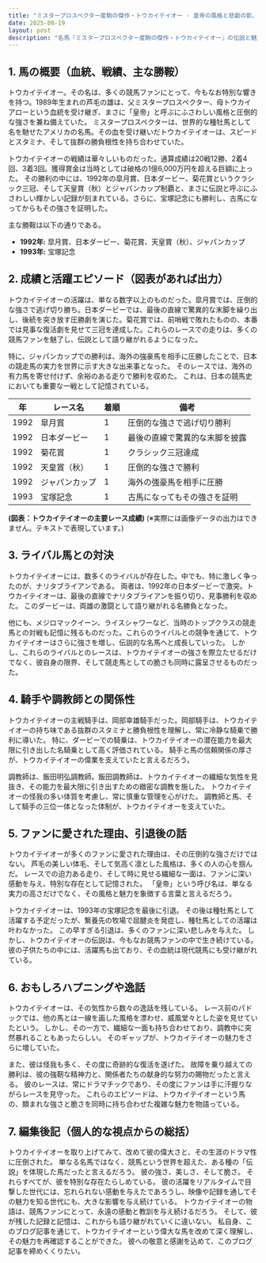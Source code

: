 ```yaml
---
title: "ミスタープロスペクター産駒の傑作・トウカイテイオー - 皇帝の風格と悲劇の影、その生涯を辿る"
date: 2025-08-19
layout: post
description: "名馬『ミスタープロスペクター産駒の傑作・トウカイテイオー』の伝説と魅力を深堀り"
---
```


## 1. 馬の概要（血統、戦績、主な勝鞍）

トウカイテイオー。その名は、多くの競馬ファンにとって、今もなお特別な響きを持つ。1989年生まれの芦毛の雄は、父ミスタープロスペクター、母トウカイアローという血統を受け継ぎ、まさに「皇帝」と呼ぶにふさわしい風格と圧倒的な強さを兼ね備えていた。  ミスタープロスペクターは、世界的な種牡馬として名を馳せたアメリカの名馬。その血を受け継いだトウカイテイオーは、スピードとスタミナ、そして抜群の勝負根性を持ち合わせていた。

トウカイテイオーの戦績は華々しいものだった。通算成績は20戦12勝、2着4回、3着3回。獲得賞金は当時としては破格の1億6,000万円を超える巨額に上った。  その勝利の中には、1992年の皐月賞、日本ダービー、菊花賞というクラシック三冠、そして天皇賞（秋）とジャパンカップ制覇と、まさに伝説と呼ぶにふさわしい輝かしい記録が刻まれている。さらに、宝塚記念にも勝利し、古馬になってからもその強さを証明した。

主な勝鞍は以下の通りである。

* **1992年:** 皐月賞、日本ダービー、菊花賞、天皇賞（秋）、ジャパンカップ
* **1993年:** 宝塚記念


## 2. 成績と活躍エピソード（図表があれば出力）

トウカイテイオーの活躍は、単なる数字以上のものだった。皐月賞では、圧倒的な強さで逃げ切り勝ち。日本ダービーでは、最後の直線で驚異的な末脚を繰り出し、後続を突き放す圧勝劇を演じた。菊花賞では、前哨戦で敗れたものの、本番では見事な復活劇を見せて三冠を達成した。これらのレースでの走りは、多くの競馬ファンを魅了し、伝説として語り継がれるようになった。

特に、ジャパンカップでの勝利は、海外の強豪馬を相手に圧勝したことで、日本の競走馬の実力を世界に示す大きな出来事となった。  そのレースでは、海外の有力馬を寄せ付けず、余裕のある走りで勝利を収めた。  これは、日本の競馬史においても重要な一戦として記憶されている。

| 年 | レース名          | 着順 | 備考                                     |
|---|-------------------|-----|-----------------------------------------|
| 1992 | 皐月賞            | 1   | 圧倒的な強さで逃げ切り勝利             |
| 1992 | 日本ダービー        | 1   | 最後の直線で驚異的な末脚を披露        |
| 1992 | 菊花賞            | 1   | クラシック三冠達成                      |
| 1992 | 天皇賞（秋）      | 1   | 圧倒的な強さで勝利                     |
| 1992 | ジャパンカップ      | 1   | 海外の強豪馬を相手に圧勝               |
| 1993 | 宝塚記念          | 1   | 古馬になってもその強さを証明             |


**(図表：トウカイテイオーの主要レース成績)**  (※実際には画像データの出力はできません。テキストで表現しています。)


## 3. ライバル馬との対決

トウカイテイオーには、数多くのライバルが存在した。中でも、特に激しく争ったのが、ナリタブライアンである。  両者は、1992年の日本ダービーで激突。トウカイテイオーは、最後の直線でナリタブライアンを振り切り、見事勝利を収めた。  このダービーは、両雄の激闘として語り継がれる名勝負となった。

他にも、メジロマックイーン、ライスシャワーなど、当時のトップクラスの競走馬との対戦も記憶に残るものだった。これらのライバルとの競争を通じて、トウカイテイオーはさらに強さを増し、伝説的な名馬へと成長していった。  しかし、これらのライバルとのレースは、トウカイテイオーの強さを際立たせるだけでなく、彼自身の限界、そして競走馬としての脆さも同時に露呈させるものだった。


## 4. 騎手や調教師との関係性

トウカイテイオーの主戦騎手は、岡部幸雄騎手だった。岡部騎手は、トウカイテイオーの持ち味である抜群のスタミナと勝負根性を理解し、常に冷静な騎乗で勝利に導いた。  特に、ダービーでの騎乗は、トウカイテイオーの潜在能力を最大限に引き出した名騎乗として高く評価されている。  騎手と馬の信頼関係の厚さが、トウカイテイオーの偉業を支えていたと言えるだろう。

調教師は、飯田明弘調教師。飯田調教師は、トウカイテイオーの繊細な気性を見抜き、その能力を最大限に引き出すための緻密な調教を施した。  トウカイテイオーの怪我の多い体質を考慮し、常に慎重な管理を心がけた。  調教師と馬、そして騎手の三位一体となった体制が、トウカイテイオーを支えていた。


## 5. ファンに愛された理由、引退後の話

トウカイテイオーが多くのファンに愛された理由は、その圧倒的な強さだけではない。  芦毛の美しい体毛、そして気高く凛とした風格は、多くの人の心を掴んだ。  レースでの迫力ある走り、そして時に見せる繊細な一面は、ファンに深い感動を与え、特別な存在として記憶された。  「皇帝」という呼び名は、単なる実力の高さだけでなく、その風格と魅力を象徴する言葉と言えるだろう。

トウカイテイオーは、1993年の宝塚記念を最後に引退。  その後は種牡馬として活躍する予定だったが、繋養先の牧場で屈腱炎を発症し、種牡馬としての活躍は叶わなかった。  この早すぎる引退は、多くのファンに深い悲しみを与えた。  しかし、トウカイテイオーの伝説は、今もなお競馬ファンの中で生き続けている。  彼の子供たちの中には、活躍馬も出ており、その血統は現代競馬にも受け継がれている。


## 6. おもしろハプニングや逸話

トウカイテイオーは、その気性から数々の逸話を残している。  レース前のパドックでは、他の馬とは一線を画した風格を漂わせ、威風堂々とした姿を見せていたという。  しかし、その一方で、繊細な一面も持ち合わせており、調教中に突然暴れることもあったらしい。  そのギャップが、トウカイテイオーの魅力をさらに増していた。

また、彼は怪我も多く、その度に奇跡的な復活を遂げた。  故障を乗り越えての勝利は、彼の強靭な精神力と、関係者たちの献身的な努力の賜物だったと言える。  彼のレースは、常にドラマチックであり、その度にファンは手に汗握りながらレースを見守った。  これらのエピソードは、トウカイテイオーという馬の、類まれな強さと脆さを同時に持ち合わせた複雑な魅力を物語っている。


## 7. 編集後記（個人的な視点からの総括）

トウカイテイオーを取り上げてみて、改めて彼の偉大さと、その生涯のドラマ性に圧倒された。  単なる名馬ではなく、競馬という世界を超えた、ある種の「伝説」を体現した馬だったと言えるだろう。  彼の強さ、美しさ、そして脆さ。  それらすべてが、彼を特別な存在たらしめている。  彼の活躍をリアルタイムで目撃した世代には、忘れられない感動を与えたであろうし、映像や記録を通してその魅力を知る世代にも、大きな影響を与え続けている。  トウカイテイオーの物語は、競馬ファンにとって、永遠の感動と教訓を与え続けるだろう。  そして、彼が残した記録と記憶は、これからも語り継がれていくに違いない。  私自身、このブログ記事を通じて、トウカイテイオーという偉大な馬を改めて深く理解し、その魅力を再確認することができた。  彼への敬意と感謝を込めて、このブログ記事を締めくくりたい。

